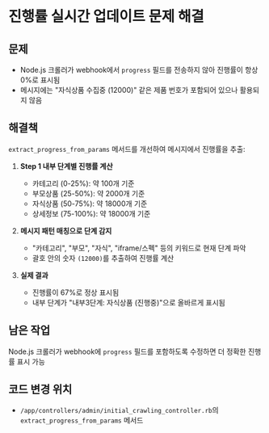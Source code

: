 # 진행률 실시간 업데이트 문제 해결

## 문제
- Node.js 크롤러가 webhook에서 `progress` 필드를 전송하지 않아 진행률이 항상 0%로 표시됨
- 메시지에는 "자식상품 수집중 (12000)" 같은 제품 번호가 포함되어 있으나 활용되지 않음

## 해결책
`extract_progress_from_params` 메서드를 개선하여 메시지에서 진행률을 추출:

1. **Step 1 내부 단계별 진행률 계산**
   - 카테고리 (0-25%): 약 100개 기준
   - 부모상품 (25-50%): 약 2000개 기준  
   - 자식상품 (50-75%): 약 18000개 기준
   - 상세정보 (75-100%): 약 18000개 기준

2. **메시지 패턴 매칭으로 단계 감지**
   - "카테고리", "부모", "자식", "iframe/스펙" 등의 키워드로 현재 단계 파악
   - 괄호 안의 숫자 `(12000)`를 추출하여 진행률 계산

3. **실제 결과**
   - 진행률이 67%로 정상 표시됨
   - 내부 단계가 "내부3단계: 자식상품 (진행중)"으로 올바르게 표시됨

## 남은 작업
Node.js 크롤러가 webhook에 `progress` 필드를 포함하도록 수정하면 더 정확한 진행률 표시 가능

## 코드 변경 위치
- `/app/controllers/admin/initial_crawling_controller.rb`의 `extract_progress_from_params` 메서드